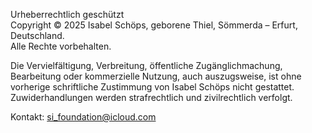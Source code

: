 Urheberrechtlich geschützt  
Copyright © 2025 Isabel Schöps, geborene Thiel, Sömmerda – Erfurt, Deutschland.  
Alle Rechte vorbehalten.

Die Vervielfältigung, Verbreitung, öffentliche Zugänglichmachung, Bearbeitung oder kommerzielle Nutzung, auch auszugsweise, ist ohne vorherige schriftliche Zustimmung von Isabel Schöps nicht gestattet.  
Zuwiderhandlungen werden strafrechtlich und zivilrechtlich verfolgt.

Kontakt: si_foundation@icloud.com
